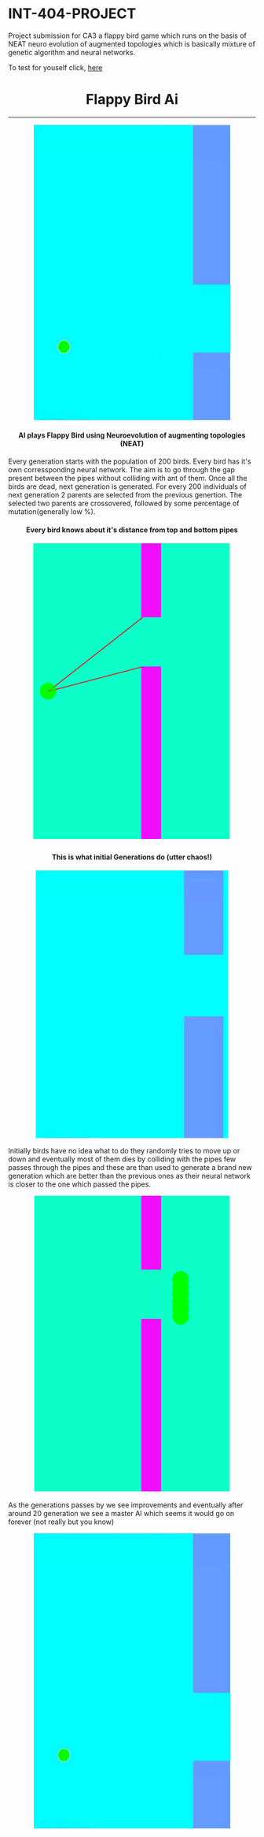 # INT-404-PROJECT
Project submission for CA3 a flappy bird game which runs on the basis of NEAT neuro evolution of augmented topologies which is basically mixture of genetic algorithm and neural networks.
<p>To test for youself click, <a href="https://a8hay.github.io/INT-404-PROJECT">here</a></p>

<h1 align="center">Flappy Bird Ai</h1>
<hr>
<p align="center">
  <img src="gifs/attaboy.gif" height=600 width=400>
</p>
<h4 align="center">AI plays Flappy Bird using Neuroevolution of augmenting topologies (NEAT)</h4>
Every generation starts with the population of 200 birds. Every bird has it's own corressponding neural network. The aim is to go through the gap present between the pipes without colliding with ant of them. Once all the birds are dead, next generation is generated. For every 200 individuals of next generation 2 parents are selected from the previous genertion. The selected two parents are crossovered, followed by some percentage of mutation(generally low %).
<p></p>
<h4 align="center">Every bird knows about it's distance from top and bottom pipes</h4>
<p align="center">
  <img src="gifs/bird_eye.png">
</p>

<p></p>
<h4 align="center">This is what initial Generations do (utter chaos!)</h4>
<p align="center">
  <img src="gifs/chaos.gif">
</P>
<p>
  Initially birds have no idea what to do they randomly tries to move up or down and eventually most of them dies by colliding        with the pipes few passes through the pipes and these are than used to generate a brand new generation which are better than the previous ones as their neural network is closer to the one which passed the pipes.
</p>
<p align="center">
  <img src="gifs/survivors.png">
</p>
<p>As the generations passes by we see improvements and eventually after around 20 generation we see a master AI which seems it would go on forever (not really but you know)</p>
<p align="center">
  <img src="gifs/attaboy.gif" height=600 width=400>
</p>
